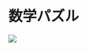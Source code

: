 # 数学パズル

<a href="https://www.amazon.co.jp/%E3%83%97%E3%83%AD%E3%82%B0%E3%83%A9%E3%83%9E%E8%84%B3%E3%82%92%E9%8D%9B%E3%81%88%E3%82%8B%E6%95%B0%E5%AD%A6%E3%83%91%E3%82%BA%E3%83%AB-%E3%82%B7%E3%83%B3%E3%83%97%E3%83%AB%E3%81%A7%E9%AB%98%E9%80%9F%E3%81%AA%E3%82%B3%E3%83%BC%E3%83%89%E3%81%8C%E6%9B%B8%E3%81%91%E3%82%8B%E3%82%88%E3%81%86%E3%81%AB%E3%81%AA%E3%82%8B70%E5%95%8F-%E5%A2%97%E4%BA%95-%E6%95%8F%E5%85%8B/dp/479814245X/ref=as_li_ss_il?ie=UTF8&qid=1474952542&sr=8-1&keywords=%E6%95%B0%E5%AD%A6%E3%83%91%E3%82%BA%E3%83%AB&linkCode=li1&tag=ironhotcom-22&linkId=6f1acd3adc6583bceabe32477fb512a5" target="_blank"><img border="0" src="https://ws-fe.amazon-adsystem.com/widgets/q?_encoding=UTF8&ASIN=479814245X&Format=_SL110_&ID=AsinImage&MarketPlace=JP&ServiceVersion=20070822&WS=1&tag=ironhotcom-22" ></a><img src="https://ir-jp.amazon-adsystem.com/e/ir?t=ironhotcom-22&l=li1&o=9&a=479814245X" width="1" height="1" border="0" alt="" style="border:none !important; margin:0px !important;" />
